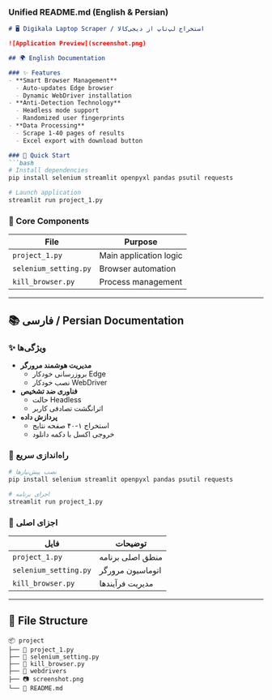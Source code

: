 ### Unified README.md (English & Persian)
```markdown
# 🖥️ Digikala Laptop Scraper / استخراج لپ‌تاپ از دیجی‌کالا

![Application Preview](screenshot.png)

## 🌍 English Documentation

### ✨ Features
- **Smart Browser Management**
  - Auto-updates Edge browser
  - Dynamic WebDriver installation
- **Anti-Detection Technology**
  - Headless mode support
  - Randomized user fingerprints
- **Data Processing**
  - Scrape 1-40 pages of results
  - Excel export with download button

### 🚀 Quick Start
```bash
# Install dependencies
pip install selenium streamlit openpyxl pandas psutil requests

# Launch application
streamlit run project_1.py
```

### 🧠 Core Components
| File | Purpose |
|------|---------|
| `project_1.py` | Main application logic |
| `selenium_setting.py` | Browser automation |
| `kill_browser.py` | Process management |

---

## 📚 فارسی / Persian Documentation

### ✨ ویژگی‌ها
- **مدیریت هوشمند مرورگر**
  - بروزرسانی خودکار Edge
  - نصب خودکار WebDriver
- **فناوری ضد تشخیص**
  - حالت Headless
  - اثرانگشت تصادفی کاربر
- **پردازش داده**
  - استخراج ۱-۴۰ صفحه نتایج
  - خروجی اکسل با دکمه دانلود

### 🚀 راه‌اندازی سریع
```bash
# نصب پیش‌نیازها
pip install selenium streamlit openpyxl pandas psutil requests

# اجرای برنامه
streamlit run project_1.py
```

### 🧠 اجزای اصلی
| فایل | توضیحات |
|------|---------|
| `project_1.py` | منطق اصلی برنامه |
| `selenium_setting.py` | اتوماسیون مرورگر |
| `kill_browser.py` | مدیریت فرآیندها |

---

## 📁 File Structure
```
📦 project
├── 📜 project_1.py
├── 📜 selenium_setting.py
├── 📜 kill_browser.py
├── 📂 webdrivers
├── 📷 screenshot.png
└── 📜 README.md
```

